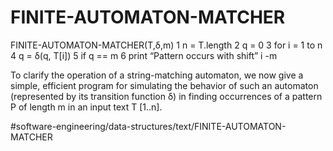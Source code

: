# FINITE-AUTOMATON-MATCHER
FINITE-AUTOMATON-MATCHER(T,δ,m)
1 n = T.length 
2 q = 0 
3 for i = 1 to n 
4   q = δ(q, T[i])
5   if q == m 
6     print “Pattern occurs with shift” i -m

To clarify the operation of a string-matching automaton, we now give a
simple, efficient program for simulating the behavior of such an
automaton (represented by its transition function δ) in finding
occurrences of a pattern P of length m in an input text T [1..n]. 


#software-engineering/data-structures/text/FINITE-AUTOMATON-MATCHER
